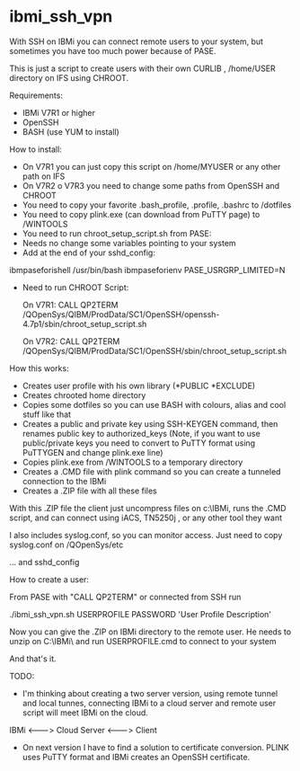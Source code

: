 # ibmi_ssh_vpn

With SSH on IBMi you can connect remote users to your system, but sometimes you have too much power because of PASE.

This is just a script to create users with their own CURLIB , /home/USER directory on IFS using CHROOT.

Requirements:

* IBMi V7R1 or higher
* OpenSSH
* BASH (use YUM to install)

How to install:

* On V7R1 you can just copy this script on /home/MYUSER or any other path on IFS
* On V7R2 o V7R3 you need to change some paths from OpenSSH and CHROOT
* You need to copy your favorite .bash_profile, .profile, .bashrc to /dotfiles
* You need to copy plink.exe (can download from PuTTY page) to /WINTOOLS
* You need to run chroot_setup_script.sh from PASE:
* Needs no change some variables pointing to your system
* Add at the end of your sshd_config:

ibmpaseforishell /usr/bin/bash
ibmpaseforienv PASE_USRGRP_LIMITED=N

* Need to run CHROOT Script:

  On V7R1:
  CALL QP2TERM
  /QOpenSys/QIBM/ProdData/SC1/OpenSSH/openssh-4.7p1/sbin/chroot_setup_script.sh
  
  On V7R2:
  CALL QP2TERM
  /QOpenSys/QIBM/ProdData/SC1/OpenSSH/sbin/chroot_setup_script.sh
  

 
How this works:

* Creates user profile with his own library (*PUBLIC *EXCLUDE)
* Creates chrooted home directory
* Copies some dotfiles so you can use BASH with colours, alias and cool stuff like that
* Creates a public and private key using SSH-KEYGEN command, then renames public key to authorized_keys
(Note, if you want to use public/private keys you need to convert to PuTTY format using PuTTYGEN and change plink.exe line)
* Copies plink.exe from /WINTOOLS to a temporary directory
* Creates a .CMD file with plink command so you can create a tunneled connection to the IBMi
* Creates a .ZIP file with all these files

With this .ZIP file the client just uncompress files on c:\IBMi, runs the .CMD script, and can connect using iACS, TN5250j , or any other tool they want

I also includes syslog.conf, so you can monitor access.
Just need to copy syslog.conf on /QOpenSys/etc

... and sshd_config

How to create a user:

From PASE with "CALL QP2TERM" or connected from SSH run 

./ibmi_ssh_vpn.sh USERPROFILE PASSWORD 'User Profile Description'

Now you can give the .ZIP on IBMi directory  to the remote user. 
He needs to unzip on C:\IBMi\ and run USERPROFILE.cmd  to connect to your system

And that's it.

TODO:

* I'm thinking about creating a two server version, using remote tunnel and local tunnes, connecting IBMi to a cloud server and remote user script will meet IBMi on the cloud. 

IBMi <---> Cloud Server <---> Client

* On next version I have to find a solution to certificate conversion. PLINK uses PuTTY format and IBMi creates an OpenSSH certificate.
 
